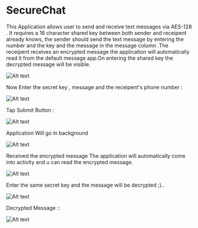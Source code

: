 # SecureChat
This Application allows user to send and receive text messages via AES-128 .
It requires a  16 character shared key between both sender and receipent already knows, the sender should send the text message by entering the number and the key and the message in the message column .The receipent receives an encrypted message the application will automatically read it from the default message app.On entering the shared key the decrypted message will be visible.

![Alt text](https://github.com/DaljitBhalla/SecureChat/blob/master/screenshots/_1.jpg "Optional title")


Now Enter the secret key , message and the receipent's phone number : 


![Alt text](https://github.com/DaljitBhalla/SecureChat/blob/master/screenshots/3.JPG "Optional title")


Tap Submit Button : 


![Alt text](https://github.com/DaljitBhalla/SecureChat/blob/master/screenshots/4.JPG "Optional title")


Application Will go in background 


![Alt text](https://github.com/DaljitBhalla/SecureChat/blob/master/screenshots/5.JPG "Optional title")

Received the encrypted message The application will automatically come into activity and u can  read the encrypted message.


![Alt text](https://github.com/DaljitBhalla/SecureChat/blob/master/screenshots/6.JPG "Optional title")

Enter the same secret key and the message will be decrypted ;)..


![Alt text](https://github.com/DaljitBhalla/SecureChat/blob/master/screenshots/8.JPG "Optional title")

Decrypted Message :: 

![Alt text](https://github.com/DaljitBhalla/SecureChat/blob/master/screenshots/10.JPG "Optional title")
